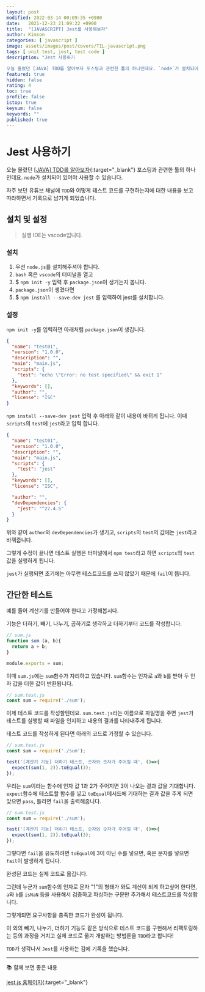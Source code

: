 ```yaml
---
layout: post
modified: 2022-03-14 00:09:35 +0900
date:   2021-12-23 21:09:22 +0900
title:  "[JAVASCRIPT] Jest를 사용해보자"
author: Kimson
categories: [ javascript ]
image: assets/images/post/covers/TIL-javascript.png
tags: [ unit test, jest, test code ]
description: "Jest 사용하기

오늘 올렸던 [JAVA] TDD를 알아보자 포스팅과 관련한 툴의 하나인데요. `node`가 설치되어 있어야 사용할 수 있습니다."
featured: true
hidden: false
rating: 4
toc: true
profile: false
istop: true
keysum: false
keywords: ""
published: true
---
```


# Jest 사용하기

오늘 올렸던 [[JAVA] TDD를 알아보자]({{site.baseurl}}/java-tdd01){:target="_blank"} 포스팅과 관련한 툴의 하나인데요. `node`가 설치되어 있어야 사용할 수 있습니다.

자주 보던 유튜브 채널에 `TDD`와 어떻게 테스트 코드를 구현하는지에 대한 내용을 보고 따라하면서 기록으로 남기게 되었습니다.

## 설치 및 설정

> 실행 IDE는 vscode입니다.

### 설치

1. 우선 `node.js`를 설치해주셔야 합니다.
2. `bash` 혹은 `vscode`의 터미널을 열고
3. $ `npm init -y` 입력 후 `package.json`이 생기는지 봅니다.
4. `package.json`이 생겼다면
5. $ `npm install --save-dev jest` 를 입력하여 jest를 설치합니다.

### 설정

`npm init -y`를 입력하면 아래처럼 `package.json`이 생깁니다.

```json
{
  "name": "test01",
  "version": "1.0.0",
  "description": "",
  "main": "main.js",
  "scripts": {
    "test": "echo \"Error: no test specified\" && exit 1"
  },
  "keywords": [],
  "author": "",
  "license": "ISC"
}
```

`npm install --save-dev jest` 입력 후 아래와 같이 내용이 바뀌게 됩니다. 이때 `scripts`의 `test`에 `jest`라고 입력 합니다.

```json
{
  "name": "test01",
  "version": "1.0.0",
  "description": "",
  "main": "main.js",
  "scripts": {
    "test": "jest"
  },
  "keywords": [],
  "license": "ISC",

  "author": "",
  "devDependencies": {
    "jest": "^27.4.5"
  }
}
```

위와 같이 `author`와 `devDependencies`가 생기고, `scripts`의 `test`의 값에는 `jest`라고 바꿔줍니다.

그렇게 수정이 끝나면 테스트 실행은 터미널에서 `npm test`라고 하면 `scripts`의 `test` 값을 실행하게 됩니다.

`jest`가 실행되면 초기에는 아무런 테스트코드를 쓰지 않았기 때문에 `fail`이 뜹니다.

## 간단한 테스트

예를 들어 계산기를 만들어야 한다고 가정해봅시다.

기능은 더하기, 빼기, 나누기, 곱하기로 생각하고 더하기부터 코드를 작성합니다.

```javascript
// sum.js
function sum (a, b){
  return a + b;
}

module.exports = sum;
```

이때 `sum.js`에는 `sum`함수가 자리하고 있습니다. `sum`함수는 인자로 `a`와 `b`를 받아 두 인자 값을 더한 값이 반환됩니다.

```javascript
// sum.test.js
const sum = require('./sum');
```

이제 테스트 코드를 작성할텐데요. `sum.test.js`라는 이름으로 파일명을 주면 `jest`가 테스트를 실행할 때 파일을 인지하고 내용의 결과를 나타내주게 됩니다.

테스트 코드를 작성하게 된다면 아래의 코드로 가정할 수 있습니다.

```javascript
// sum.test.js
const sum = require('./sum');

test('[계산기 기능] 더하기 테스트, 숫자와 숫자가 주어질 때', ()=>{
  expect(sum(1, 2)).toEqual(3);
});
```

우리는 `sum`이라는 함수에 인자 값 1과 2가 주어지면 3이 나오는 결과 값을 기대합니다. `expect`함수에 테스트할 함수를 넣고 `toEqual`메서드에 기대하는 결과 값을 주게 되면 맞으면 `pass`, 틀리면 `fail`을 출력해줍니다.

```javascript
// sum.test.js
const sum = require('./sum');

test('[계산기 기능] 더하기 테스트, 숫자와 숫자가 주어질 때', ()=>{
  expect(sum(1, 2)).toEqual(3);
});
```

그렇다면 `fail`을 유도하려면 `toEqual`에 3이 아닌 수를 넣으면, 혹은 문자를 넣으면 `fail`이 발생하게 됩니다.

완성된 코드는 실제 코드로 옮깁니다.

그런데 누군가 `sum`함수의 인자로 문자 "1"의 형태가 와도 계산이 되게 하고싶어 한다면, `a`와 `b`를 `isNaN` 등을 사용해서 검증하고 파싱하는 구문만 추가해서 테스트코드를 작성합니다.

그렇게되면 요구사항을 충족한 코드가 완성이 됩니다.

이 외의 빼기, 나누기, 더하기 기능도 같은 방식으로 테스트 코드를 구현해서 리팩토링하는 등의 과정을 거치고 실제 코드로 옮겨 개발하는 방법론을 `TDD`라고 합니다!

`TDD`가 생각나서 `Jest`를 사용하는 김에 기록을 했습니다.

-----

📚 함께 보면 좋은 내용

[jest.js 홈페이지](https://jestjs.io/){:target="_blank"}